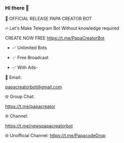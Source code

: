 ### Hi there 👋

🤖 OFFICIAL RELEASE PAPA CREATOR BOT


🔥 Let's Make Telegram Bot Without knowledge required


CREATE NOW FREE https://t.me/PapaCreatorBot

- ✅ Unlimited Bots

* ✅ Free Broadcast

+ ✅ With Ads-







📧 Email:

papacreatorbot@gmail.com

🌐 Group Chat:

https://t.me/papacreator

🌐 Channel:

https://t.me/newspapacreatorbot

🌐 Unofficial Channel:
https://t.me/PapacodeDrop
